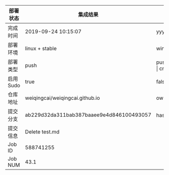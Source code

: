 部署状态 | 集成结果 | 参考值
---|---|---
完成时间 | 2019-09-24 10:15:07 | yyyy-mm-dd hh:mm:ss
部署环境 | linux + stable | window \| linux + stable
部署类型 | push | push \| pull_request \| api \| cron
启用Sudo | true | false \| true
仓库地址 | weiqingcai/weiqingcai.github.io | owner_name/repo_name
提交分支 | ab229d32da311bab387baaee9e4d846100493057 | hash 16位
提交信息 | Delete test.md |
Job ID   | 588741255 |
Job NUM  | 43.1 |
